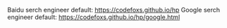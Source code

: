 Baidu serch engineer default: https://codefoxs.github.io/hp
Google serch engineer default: https://codefoxs.github.io/hp/google.html
